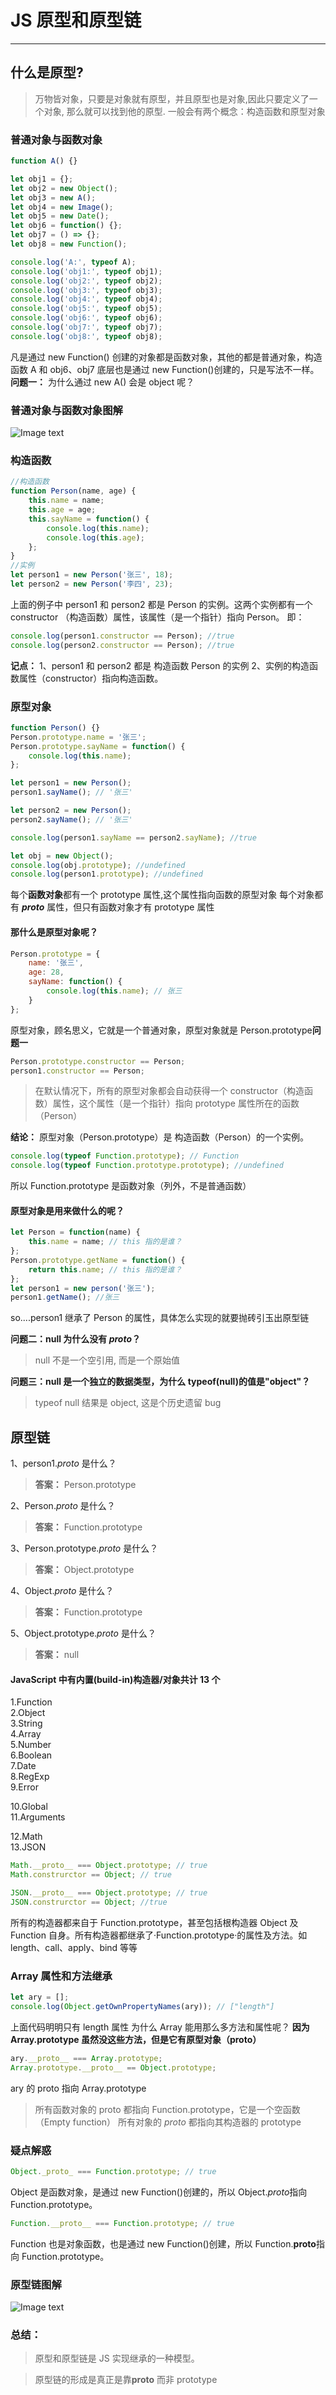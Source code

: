 # JS 原型和原型链

---

## 什么是原型?

> 万物皆对象，只要是对象就有原型，并且原型也是对象,因此只要定义了一个对象, 那么就可以找到他的原型.
> 一般会有两个概念：构造函数和原型对象

### 普通对象与函数对象

```js
function A() {}

let obj1 = {};
let obj2 = new Object();
let obj3 = new A();
let obj4 = new Image();
let obj5 = new Date();
let obj6 = function() {};
let obj7 = () => {};
let obj8 = new Function();

console.log('A:', typeof A);
console.log('obj1:', typeof obj1);
console.log('obj2:', typeof obj2);
console.log('obj3:', typeof obj3);
console.log('obj4:', typeof obj4);
console.log('obj5:', typeof obj5);
console.log('obj6:', typeof obj6);
console.log('obj7:', typeof obj7);
console.log('obj8:', typeof obj8);
```

凡是通过 new Function() 创建的对象都是函数对象，其他的都是普通对象，构造函数 A 和 obj6、obj7 底层也是通过 new Function()创建的，只是写法不一样。
**问题一：** 为什么通过 new A() 会是 object 呢？

### 普通对象与函数对象图解

![Image text](https://github.com/duia-fe/weekly/blob/master/2019-07-26/object%E5%92%8Cfunction%E7%9A%84%E5%85%B3%E7%B3%BB%E5%9B%BE.jpg)

### 构造函数

```js
//构造函数
function Person(name, age) {
    this.name = name;
    this.age = age;
    this.sayName = function() {
        console.log(this.name);
        console.log(this.age);
    };
}
//实例
let person1 = new Person('张三', 18);
let person2 = new Person('李四', 23);
```

上面的例子中 person1 和 person2 都是 Person 的实例。这两个实例都有一个 constructor （构造函数）属性，该属性（是一个指针）指向 Person。 即：

```js
console.log(person1.constructor == Person); //true
console.log(person2.constructor == Person); //true
```

**记点：**
1、person1 和 person2 都是 构造函数 Person 的实例
2、实例的构造函数属性（constructor）指向构造函数。

### 原型对象

```js
function Person() {}
Person.prototype.name = '张三';
Person.prototype.sayName = function() {
    console.log(this.name);
};

let person1 = new Person();
person1.sayName(); // '张三'

let person2 = new Person();
person2.sayName(); // '张三'

console.log(person1.sayName == person2.sayName); //true

let obj = new Object();
console.log(obj.prototype); //undefined
console.log(person1.prototype); //undefined
```

每个**函数对象**都有一个 prototype 属性,这个属性指向函数的原型对象
每个对象都有 **_proto_** 属性，但只有函数对象才有 prototype 属性

#### 那什么是原型对象呢？

```js
Person.prototype = {
    name: '张三',
    age: 28,
    sayName: function() {
        console.log(this.name); // 张三
    }
};
```

原型对象，顾名思义，它就是一个普通对象，原型对象就是 Person.prototype**问题一**

```js
Person.prototype.constructor == Person;
person1.constructor == Person;
```

> 在默认情况下，所有的原型对象都会自动获得一个 constructor（构造函数）属性，这个属性（是一个指针）指向 prototype 属性所在的函数（Person）

**结论：**
原型对象（Person.prototype）是 构造函数（Person）的一个实例。

```js
console.log(typeof Function.prototype); // Function
console.log(typeof Function.prototype.prototype); //undefined
```

所以 Function.prototype 是函数对象（列外，不是普通函数）

#### 原型对象是用来做什么的呢？

```js
let Person = function(name) {
    this.name = name; // this 指的是谁？
};
Person.prototype.getName = function() {
    return this.name; // this 指的是谁？
};
let person1 = new person('张三');
person1.getName(); //张三
```

so....person1 继承了 Person 的属性，具体怎么实现的就要抛砖引玉出原型链

**问题二：null 为什么没有 _proto_？**

> null 不是一个空引用, 而是一个原始值

**问题三：null 是一个独立的数据类型，为什么 typeof(null)的值是"object"？**

> typeof null 结果是 object, 这是个历史遗留 bug

## 原型链

1、person1._proto_ 是什么？

> **答案：**
> Person.prototype

2、Person._proto_ 是什么？

> **答案：**
> Function.prototype

3、Person.prototype._proto_ 是什么？

> **答案：**
> Object.prototype

4、Object._proto_ 是什么？

> **答案：**
> Function.prototype

5、Object.prototype._proto_ 是什么？

> **答案：**
> null

#### JavaScript 中有内置(build-in)构造器/对象共计 13 个

1.Function  
2.Object  
3.String  
4.Array  
5.Number  
6.Boolean  
7.Date  
8.RegExp  
9.Error

10.Global  
11.Arguments

12.Math  
13.JSON

```js
Math.__proto__ === Object.prototype; // true
Math.construrctor == Object; // true

JSON.__proto__ === Object.prototype; // true
JSON.construrctor == Object; //true
```

所有的构造器都来自于 Function.prototype，甚至包括根构造器 Object 及 Function 自身。所有构造器都继承了·Function.prototype·的属性及方法。如 length、call、apply、bind 等等

### Array 属性和方法继承

```js
let ary = [];
console.log(Object.getOwnPropertyNames(ary)); // ["length"]
```

上面代码明明只有 length 属性 为什么 Array 能用那么多方法和属性呢？
**因为 Array.prototype 虽然没这些方法，但是它有原型对象（proto）**

```js
ary.__proto__ === Array.prototype;
Array.prototype.__proto__ == Object.prototype;
```

ary 的 proto 指向 Array.prototype

> 所有函数对象的 proto 都指向 Function.prototype，它是一个空函数（Empty function）
> 所有对象的 _proto_ 都指向其构造器的 prototype

### 疑点解惑

```js
Object._proto_ === Function.prototype; // true
```

Object 是函数对象，是通过 new Function()创建的，所以 Object.*proto*指向 Function.prototype。

```js
Function.__proto__ === Function.prototype; // true
```

Function 也是对象函数，也是通过 new Function()创建，所以 Function.**proto**指向 Function.prototype。

### 原型链图解

![Image text](https://github.com/duia-fe/weekly/blob/master/2019-07-26/%E5%8E%9F%E5%9E%8B%E9%93%BE.png)

### 总结：

> 原型和原型链是 JS 实现继承的一种模型。

> 原型链的形成是真正是靠**proto** 而非 prototype
